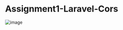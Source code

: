 # Assignment1-Laravel-Cors
 
![image](https://github.com/user-attachments/assets/b8a7ac77-7deb-4f3d-9dc0-2af3b2998dab)


